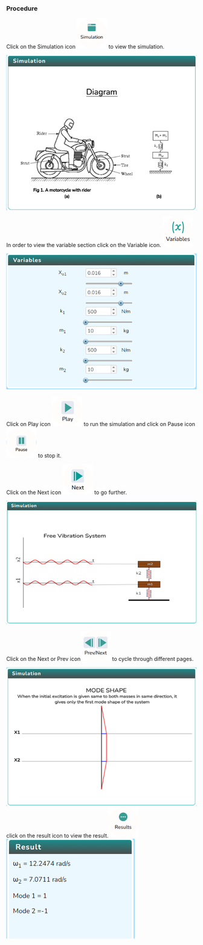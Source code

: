 ### Procedure

<div style="text-align:left">
  Click on the Simulation icon <img src="images/simulation.png" alt="Alt text" style="height:80px; width:80px;">  to view the simulation. 

   ![Alt text](images\Screen1.png)
   
   In order to view the variable section click on the Variable icon. <img src="images/var1.png" alt="Alt text" style="height:80px; width:80px;">

   ![Alt text](images/variable11.png)

   Click on Play icon <img src="images/play1.png" alt="Alt text" style="height:80px; width:80px;"> to run the simulation and click on Pause icon <img src="images/pause.png" alt="Alt text" style="height:80px; width:80px;"> to stop it.

   Click on the Next icon  <img src="images/next2.png" alt="Alt text" style="height:80px; width:80px;"> to go further.  

   ![Alt text](images/screen2.png)

   Click on the Next or Prev icon<img src="images/prenex.png" alt="Alt text" style="height:80px; width:80px;"> to cycle through different pages. 

   ![Alt text](images/vibrationlastscreen.png)
click on the result icon to view the result.<img src="images/result.png" alt="Alt text" style="height:80px; width:80px;"> 
![Alt text](images/Result2.png)
</div>